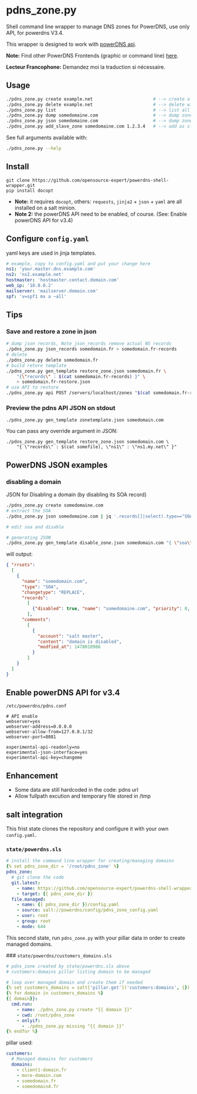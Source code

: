 # pdns_zone.py

Shell command line wrapper to manage DNS zones for PowerDNS, use only API, for powerdns V3.4.

This wrapper is designed to work with [powerDNS api](https://doc.powerdns.com/3/httpapi/README/).

**Note:** Find other PowerDNS Frontends (graphic or command line) [here](https://github.com/PowerDNS/pdns/wiki/WebFrontends).

**Lecteur Francophone:** Demandez moi la traduction si nécessaire.

## Usage

~~~bash
./pdns_zone.py create example.net                       # --> create a new zone from template
./pdns_zone.py delete example.net                       # --> delete without confirm
./pdns_zone.py list                                     # --> list all zones
./pdns_zone.py dump somedomaine.com                     # --> dump zone in bind format
./pdns_zone.py json somedomaine.com                     # --> dump zone in json format
./pdns_zone.py add_slave_zone somedomaine.com 1.2.3.4   # --> add as slave of master_ip
~~~

See full arguments available with:

~~~bash
./pdns_zone.py --help
~~~


## Install

~~~
git clone https://github.com/opensource-expert/powerdns-shell-wrapper.git
pip install docopt
~~~

* **Note:** it requires `docopt`, others: `requests`, `jinja2` + `json` + `yaml` are all installed on a salt minion.
* **Note 2:** the powerDNS API need to be enabled, of course. (See: Enable powerDNS API for v3.4)

## Configure `config.yaml`

yaml keys are used in jinja templates.

~~~yaml
# example, copy to config.yaml and put your change here
ns1: 'your.master.dns.example.com'
ns2: 'ns2.example.net'
hostmaster: 'hostmaster.contact.domain.com'
web_ip: '10.0.0.2'
mailserver: 'mailserver.domain.com'
spf: 'v=spf1 mx a ~all'
~~~


## Tips

### Save and restore a zone in json

~~~bash
# dump json records, Note json_records remove actual NS records
./pdns_zone.py json_records somedomain.fr > somedomain.fr-records
# delete
./pdns_zone.py delete somedomain.fr
# build retore template
./pdns_zone.py gen_template restore_zone.json somedomain.fr \
    "{\"records\" : $(cat somedomain.fr-records) }" \
    > somedomain.fr-restore.json
# use API to restore
./pdns_zone.py api POST /servers/localhost/zones "$(cat somedomain.fr-restore.json)"
~~~

### Preview the pdns API JSON on stdout

~~~
./pdns_zone.py gen_template zonetemplate.json somedomain.com
~~~

You can pass any override argument in JSON:

~~~
./pdns_zone.py gen_template restore_zone.json somedomain.com \
    "{ \"records\" : $(cat somefile), \"ns1\" : \"ns1.my.net\" }"
~~~


## PowerDNS JSON examples

### disabling a domain
JSON for Disabling a domain (by disabling its SOA record)

~~~bash
./pdns_zone.py create somedomaine.com
# extract the SOA
./pdns_zone.py json somedomaine.com | jq '.records[]|select(.type=="SOA")' > soa

# edit soa and disable

# generating JSON
./pdns_zone.py gen_template disable_zone.json somedomain.com "{ \"soa\" : $(cat soa) }"
~~~

will output:
~~~json
{ "rrsets":
  [
    {
      "name": "somedomain.com",
      "type": "SOA",
      "changetype": "REPLACE",
      "records":
        [
          {"disabled": true, "name": "somedomaine.com", "priority": 0, "ttl": 86400, "content": "dns0.webannecy.com. hostmaster.webannecy.com. 1 1800 900 604800 86400", "type": "SOA"}
        ],
      "comments":
        [
          {
            "account": "salt master",
            "content": "domain is disabled",
            "modfied_at": 1478010986
          }
        ]
    }
  ]
}
~~~


## Enable powerDNS API for v3.4

`/etc/powerdns/pdns.conf`

~~~
# API enable
webserver=yes
webserver-address=0.0.0.0
webserver-allow-from=127.0.0.1/32
webserver-port=8081

experimental-api-readonly=no
experimental-json-interface=yes
experimental-api-key=changeme
~~~

## Enhancement

* Some data are still hardcoded in the code: pdns url
* Allow fullpath excution and temporary file stored in /tmp


## salt integration

This frist state clones the repository and configure it with your own `config.yaml`.


### `state/powerdns.sls`

~~~yaml
# install the command line wrapper for creating/managing domains
{% set pdns_zone_dir = '/root/pdns_zone' %}
pdns_zone:
  # git clone the code
  git.latest:
    - name: https://github.com/opensource-expert/powerdns-shell-wrapper.git
    - target: {{ pdns_zone_dir }}
  file.managed:
    - name: {{ pdns_zone_dir }}/config.yaml
    - source: salt://powerdns/config/pdns_zone_config.yaml
    - user: root
    - group: root
    - mode: 644
~~~

This second state, run `pdns_zone.py` with your pillar data in order to create managed domains.

### `state/powerdns/customers_domains.sls`
~~~yaml
# pdns_zone created by state/powerdns.sls above
# customers:domains pillar listing domain to be managed

# loop over managed domain and create them if needed
{% set customers_domains = salt['pillar.get']('customers:domains', {}) -%}
{% for domain in customers_domains %}
{{ domain}}:
  cmd.run:
    - name: ./pdns_zone.py create "{{ domain }}"
    - cwd: /root/pdns_zone
    - onlyif:
      - ./pdns_zone.py missing "{{ domain }}"
{% endfor %}
~~~

pillar used:

~~~yaml
customers:
  # Managed domains for customers
  domains:
    - client1-domain.fr
    - more-domain.com
    - somedomain.fr
    - somedomain4.fr
~~~
